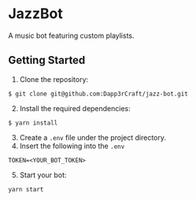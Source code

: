 # JazzBot
A music bot featuring custom playlists.

## Getting Started
1. Clone the repository:
```
$ git clone git@github.com:Dapp3rCraft/jazz-bot.git
```
2. Install the required dependencies:
```
$ yarn install
```
3. Create a `.env` file under the project directory.
4. Insert the following into the `.env`
```
TOKEN=<YOUR_BOT_TOKEN>
```
5. Start your bot:
```
yarn start
```
